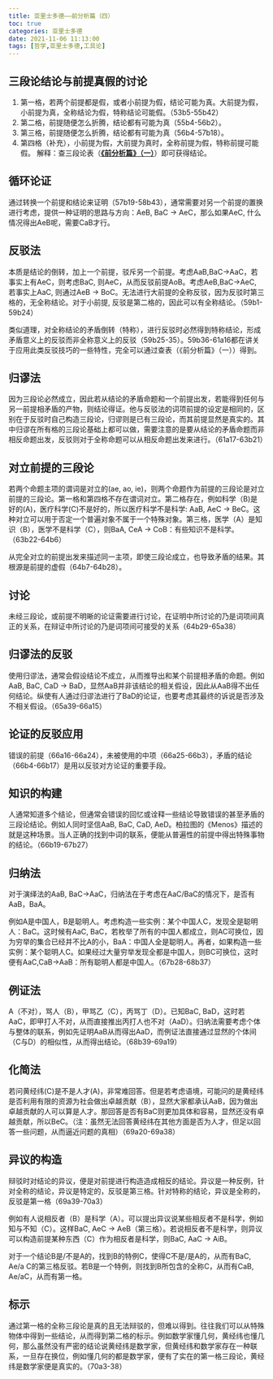 ```yaml
---
title: 亚里士多德——前分析篇（四）
toc: true
categories: 亚里士多德
date: 2021-11-06 11:13:00
tags: [哲学,亚里士多德,工具论]
---
```


## 三段论结论与前提真假的讨论

1. 第一格，若两个前提都是假，或者小前提为假，结论可能为真。大前提为假，小前提为真，全称结论为假，特称结论可能假。（53b5-55b42）
2. 第二格，前提随便怎么折腾，结论都有可能为真（55b4-56b2）。
3. 第三格，前提随便怎么折腾，结论都有可能为真（56b4-57b18）。
4. 第四格（补充），小前提为假，大前提为真时，全称前提为假，特称前提可能假。
解释：查三段论表（[**《前分析篇》（一）**](/2021/10/24/亚里士多德——前分析篇（一）/)）即可获得结论。

## 循环论证

通过转换一个前提和结论来证明（57b19-58b43），通常需要对另一个前提的置换进行考虑，提供一种证明的思路与方向：AeB, BaC -> AeC，那么如果AeC, 什么情况得出AeB呢，需要CaB才行。

## 反驳法

本质是结论的倒转，加上一个前提，驳斥另一个前提。考虑AaB,BaC->AaC，若事实上有AeC，则考虑BaC, 则AeC，从而反驳前提AoB。考虑AeB,BaC->AeC, 若事实上AaC, 则通过AeB -> BoC。无法进行大前提的全称反驳，因为反驳时第三格的，无全称结论。对于小前提, 反驳是第二格的，因此可以有全称结论。（59b1-59b24）

类似道理，对全称结论的矛盾倒转（特称），进行反驳时必然得到特称结论，形成矛盾意义上的反驳而非全称意义上的反驳（59b25-35）。59b36-61a16都在讲关于应用此类反驳技巧的一些特性，完全可以通过查表（《前分析篇》（一））得到。

## 归谬法

因为三段论必然成立，因此若从结论的矛盾命题和一个前提出发，若能得到任何与另一前提相矛盾的产物，则结论得证。他与反驳法的词项前提的设定是相同的，区别在于反驳时自己构造三段论，归谬则是已有三段论，而其前提显然是真实的。其中归谬在所有格的三段论基础上都可以做，需要注意的是要从结论的矛盾命题而非相反命题出发，反驳则对于全称命题可以从相反命题出发来进行。（61a17-63b21）

## 对立前提的三段论

若两个命题主项的谓词是对立的(ae, ao, ie)，则两个命题作为前提的三段论是对立前提的三段论。第一格和第四格不存在谓词对立。第二格存在，例如科学（B)是好的(A)，医疗科学(C)不是好的，所以医疗科学不是科学: AaB, AeC -> BeC。这种对立可以用于否定一个普遍对象不属于一个特殊对象。第三格，医学（A）是知识（B），医学不是科学（C），则BaA, CeA -> CoB：有些知识不是科学。（63b22-64b6）

从完全对立的前提出发来描述同一主项，即使三段论成立，也导致矛盾的结果。其根源是前提的虚假（64b7-64b28）。

## 讨论

未经三段论，或前提不明晰的论证需要进行讨论，在证明中所讨论的乃是词项间真正的关系，在辩证中所讨论的乃是词项间可接受的关系（64b29-65a38）

## 归谬法的反驳

使用归谬法，通常会假设结论不成立，从而推导出和某个前提相矛盾的命题。例如AaB, BaC, CaD -> BaD，显然AaB并非该结论的相关假设，因此从AaB得不出任何结论。纵使有人通过归谬法进行了BaD的论证，也要考虑其最终的诉说是否涉及不相关假设。（65a39-66a15）

## 论证的反驳应用

错误的前提（66a16-66a24），未被使用的中项（66a25-66b3），矛盾的结论（66b4-66b17）是用以反驳对方论证的重要手段。

## 知识的构建

人通常知道多个结论，但通常会错误的回忆或诠释一些结论导致错误的甚至矛盾的三段论结论。例如人同时坚信AaB, BaC, CaD, AeD。柏拉图的《Menos》描述的就是这种场景。当人正确的找到中词的联系，便能从普遍性的前提中得出特殊事物的结论。（66b19-67b27）

## 归纳法

对于演绎法的AaB, BaC->AaC，归纳法在于考虑在AaC/BaC的情况下，是否有AaB，BaA。

例如A是中国人，B是聪明人。考虑构造一些实例：某个中国人C，发现全是聪明人：BaC。这时候有AaC, BaC，若枚举了所有的中国人都成立，则AC可换位，因为穷举的集合已经并不比A的小，BaA：中国人全是聪明人。再者，如果构造一些实例：某个聪明人C。如果经过大量穷举发现全都是中国人，则BC可换位，这时便有AaC,CaB->AaB：所有聪明人都是中国人。（67b28-68b37）

## 例证法

A（不对），骂人（B），甲骂乙（C），丙骂丁（D）。已知BaC, BaD，这时若AaC，即甲打人不对，从而直接推出丙打人也不对（AaD）。归纳法需要考虑个体与整体的联系，例如先证明AaB从而得出AaD，而例证法直接通过显然的个体间（C与D）的相似性，从而得出结论。（68b39-69a19）

## 化简法

若问黄经纬(C)是不是人才(A)，非常难回答。但是若考虑语境，可能问的是黄经纬是否利用有限的资源为社会做出卓越贡献（B），显然大家都承认AaB，因为做出卓越贡献的人可以算是人才。那回答是否有BaC则更加具体和容易，显然还没有卓越贡献，所以BeC。（注：虽然无法回答黄经纬在其他方面是否为人才，但足以回答一些问题，从而逼近问题的真相）（69a20-69a38）

## 异议的构造

辩驳时对结论的异议，便是对前提进行构造造成相反的结论。异议是一种反例，针对全称的结论，异议是特定的，反驳是第三格。针对特称的结论，异议是全称的，反驳是第一格（69a39-70a3）

例如有人说相反者（B）是科学（A）。可以提出异议说某些相反者不是科学，例如知与不知（C）。这样BaC, AeC -> AeB（第三格）。若说相反者不是科学，则异议可以构造前提某种东西（C）作为相反者是科学，则BaC, AaC -> AiB。

对于一个结论B是/不是A的，找到B的特例C，使得C不是/是A的，从而有BaC, Ae/a C的第三格反驳。若B是一个特例，则找到B所包含的全称C，从而有CaB, Ae/aC，从而有第一格。

## 标示

通过第一格的全称三段论是真的且无法辩驳的，但难以得到。往往我们可以从特殊物体中得到一些结论，从而得到第二格的标示。例如数学家懂几何，黄经纬也懂几何，那么虽然没有严密的结论说黄经纬是数学家，但黄经纬和数学家存在一种联系，一旦存在换位，例如懂几何的都是数学家，便有了实在的第一格三段论，黄经纬是数学家便是真实的。（70a3-38）